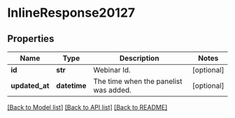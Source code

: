 # InlineResponse20127

## Properties
Name | Type | Description | Notes
------------ | ------------- | ------------- | -------------
**id** | **str** | Webinar Id. | [optional] 
**updated_at** | **datetime** | The time when the panelist was added. | [optional] 

[[Back to Model list]](../README.md#documentation-for-models) [[Back to API list]](../README.md#documentation-for-api-endpoints) [[Back to README]](../README.md)

